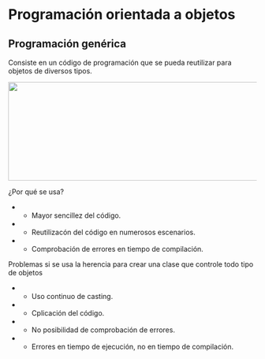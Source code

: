 # Programación orientada a objetos

## Programación genérica

Consiste en un código de programación que se pueda reutilizar para objetos de diversos tipos.

<p align="center"> <img width="600" height="200" src="![image](https://user-images.githubusercontent.com/92431188/216878887-b7907c24-0542-48e4-958f-5b198ab6cece.png)"> </p>


¿Por qué se usa?
* * Mayor sencillez del código.
* * Reutilizacón del código en numerosos escenarios.
* * Comprobación de errores en tiempo de compilación.

Problemas si se usa la herencia para crear una clase que controle todo tipo de objetos
- - Uso continuo de casting.
- - Cplicación del código.
- - No posibilidad de comprobación de errores.
- - Errores en tiempo de ejecución, no en tiempo de compilación.
